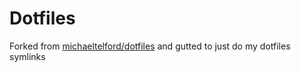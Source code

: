
# Dotfiles

Forked from [michaeltelford/dotfiles](https://github.com/michaeltelford/dotfiles) and gutted to just do my dotfiles symlinks
